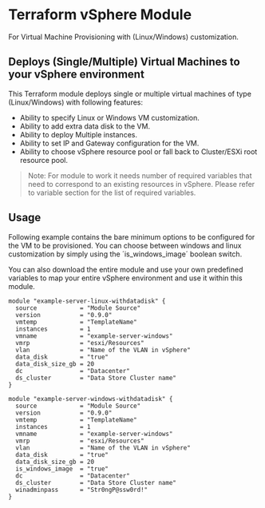 # Terraform vSphere Module

For Virtual Machine Provisioning with (Linux/Windows) customization.

## Deploys (Single/Multiple) Virtual Machines to your vSphere environment

This Terraform module deploys single or multiple virtual machines of type (Linux/Windows) with following features:

* Ability to specify Linux or Windows VM customization.
* Ability to add extra data disk to the VM.
* Ability to deploy Multiple instances.
* Ability to set IP and Gateway configuration for the VM.
* Ability to choose vSphere resource pool or fall back to Cluster/ESXi root resource pool.

> Note: For module to work it needs number of required variables that need to correspond to an existing resources in vSphere. Please refer to variable section for the list of required variables.

## Usage

Following example contains the bare minimum options to be configured for the VM to be provisioned. You can choose between windows and linux customization by simply using the ´is_windows_image´ boolean switch.

You can also download the entire module and use your own predefined variables to map your entire vSphere environment and use it within this module.

```hcl
module "example-server-linux-withdatadisk" {
  source            = "Module Source"
  version           = "0.9.0"
  vmtemp            = "TemplateName"
  instances         = 1
  vmname            = "example-server-windows"
  vmrp              = "esxi/Resources"  
  vlan              = "Name of the VLAN in vSphere"
  data_disk         = "true"
  data_disk_size_gb = 20
  dc                = "Datacenter"
  ds_cluster        = "Data Store Cluster name"
}

module "example-server-windows-withdatadisk" {
  source            = "Module Source"
  version           = "0.9.0"
  vmtemp            = "TemplateName"
  instances         = 1
  vmname            = "example-server-windows"
  vmrp              = "esxi/Resources"  
  vlan              = "Name of the VLAN in vSphere"
  data_disk         = "true"
  data_disk_size_gb = 20
  is_windows_image  = "true"
  dc                = "Datacenter"
  ds_cluster        = "Data Store Cluster name"
  winadminpass      = "Str0ngP@ssw0rd!"
}
```
